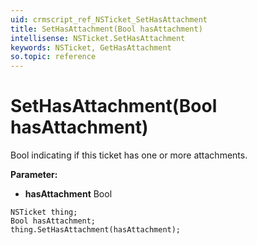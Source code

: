 ```yaml
---
uid: crmscript_ref_NSTicket_SetHasAttachment
title: SetHasAttachment(Bool hasAttachment)
intellisense: NSTicket.SetHasAttachment
keywords: NSTicket, GetHasAttachment
so.topic: reference
---
```


# SetHasAttachment(Bool hasAttachment)

Bool indicating if this ticket has one or more attachments.

**Parameter:** 
* **hasAttachment** Bool

```crmscript
NSTicket thing;
Bool hasAttachment;
thing.SetHasAttachment(hasAttachment);
```

